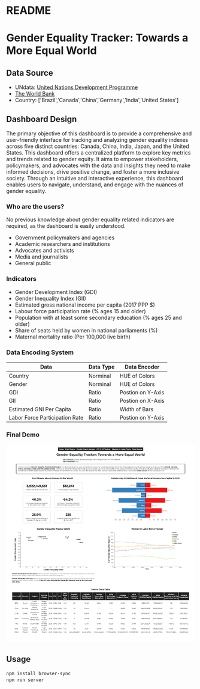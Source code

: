 # README

# Gender Equality Tracker: Towards a More Equal World 

## Data Source
- UNdata: [United Nations Development Programme](https://hdr.undp.org/data-center)
- [The World Bank](https://wbl.worldbank.org/)
- Country: ['Brazil','Canada','China','Germany','India','United States']

## Dashboard Design
The primary objective of this dashboard is to provide a comprehensive and user-friendly interface for tracking and analyzing gender equality indexes across five distinct countries: Canada, China, India, Japan, and the United States. This dashboard offers a centralized platform to explore key metrics and trends related to gender equity. It aims to empower stakeholders, policymakers, and advocates with the data and insights they need to make informed decisions, drive positive change, and foster a more inclusive society. Through an intuitive and interactive experience, this dashboard enables users to navigate, understand, and engage with the nuances of gender equality.

### Who are the users?
No previous knowledge about gender equality related indicators are required, as the dashboard is easily understood.
- Government policymakers and agencies
- Academic researchers and institutions
- Advocates and activists
- Media and journalists
- General public

### Indicators
- Gender Development Index (GDI)
- Gender Inequality Index (GII)
- Estimated gross national income per capita (2017 PPP $)
- Labour force participation rate (% ages 15 and older)
- Population with at least some secondary education (% ages 25 and older)
- Share of seats held by women in national parliaments (%)
- Maternal mortality ratio (Per 100,000 live birth)


### Data Encoding System

| Data   | Data Type   | Data Encoder |
| ----------- | ----------- | ----------- |
| Country | Norminal | HUE of Colors |
| Gender | Norminal | HUE of Colors |
| GDI | Ratio | Postion on Y-Axis | 
| GII | Ratio | Postion on X-Axis | 
| Estimated GNI Per Capita | Ratio | Width of Bars |
| Labor Force Participation Rate | Ratio | Postion on Y-Axis |

### Final Demo
![Demo](./Demo.png)

## Usage
```bash
npm install browser-sync
npm run server
```